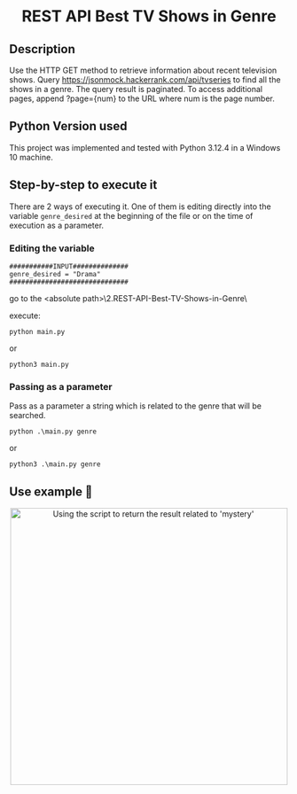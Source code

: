 <!DOCTYPE html>
<html lang="en">

<head>
  <meta charset="UTF-8">
</head>

<body>
  <h1 align="center"> REST API Best TV Shows in Genre </h1>
</body>


## Description

Use the HTTP GET method to retrieve information about recent television shows. Query https://jsonmock.hackerrank.com/api/tvseries to find all the shows in a genre. The query result is paginated. To access additional pages, append ?page={num} to the URL where num is the page number.

## Python Version used
This project was implemented and tested with Python 3.12.4 in a Windows 10 machine.

##  Step-by-step to execute it

There are 2 ways of executing it. One of them is editing directly into the variable ````genre_desired```` at the beginning of the file or on the time of execution as a parameter.

### Editing the variable
````
###########INPUT##############
genre_desired = "Drama"
##############################
````
go to the \<absolute path>\2.REST-API-Best-TV-Shows-in-Genre\

execute:

````commandline
python main.py
````
or
````commandline
python3 main.py
````

### Passing as a parameter

Pass as a parameter a string which is related to the genre that will be searched.

````commandline
python .\main.py genre
````
or
````commandline
python3 .\main.py genre
````

 <h2> Use example 📸 </h2>

<p align="center">
  <img src="https://github.com/RafaelBicas/Mercado-Libre-DataSec-Technical-Challenge/tree/main/2.REST-API-Best-TV-Shows-in-Genre/Pictures/use_case.png" alt="Using the script to return the result related to 'mystery'" width="500">
</p>